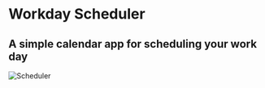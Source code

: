 # Workday Scheduler
## A simple calendar app for scheduling your work day
![Scheduler](C:\Users\Asher\Pictures\Workday1)